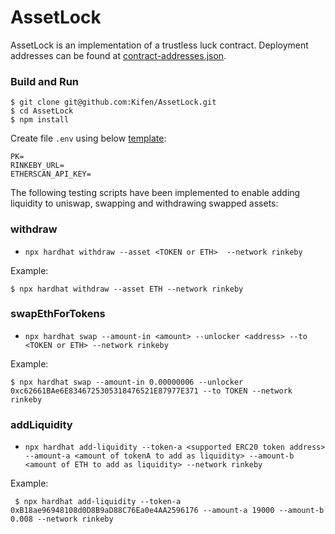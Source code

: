 

# AssetLock

AssetLock is an implementation of a trustless luck contract. Deployment addresses can be found at [contract-addresses.json](https://github.com/Kifen/AssetLock/blob/main/contract-addresses.json).


### Build and Run
```
$ git clone git@github.com:Kifen/AssetLock.git
$ cd AssetLock
$ npm install
```

Create file `.env` using below [template](https://github.com/Kifen/AssetLock/blob/main/.env.example):

```
PK= 
RINKEBY_URL=
ETHERSCAN_API_KEY=
```

The following testing scripts have been implemented to enable adding liquidity to uniswap, swapping and withdrawing swapped assets:

### withdraw

- `npx hardhat withdraw --asset <TOKEN or ETH>  --network rinkeby`

Example:
```
$ npx hardhat withdraw --asset ETH --network rinkeby
```

### swapEthForTokens

- `npx hardhat swap --amount-in <amount> --unlocker <address> --to <TOKEN or ETH> --network rinkeby`

Example:
```
$ npx hardhat swap --amount-in 0.00000006 --unlocker 0xc62661BAe6E8346725305318476521E87977E371 --to TOKEN --network rinkeby
```

### addLiquidity

- `npx hardhat add-liquidity --token-a <supported ERC20 token address> --amount-a <amount of tokenA to add as liquidity> --amount-b <amount of ETH to add as liquidity> --network rinkeby`

Example:
```
 $ npx hardhat add-liquidity --token-a 0xB18ae96948108d0D8B9aD88C76Ea0e4AA2596176 --amount-a 19000 --amount-b 0.008 --network rinkeby
```


